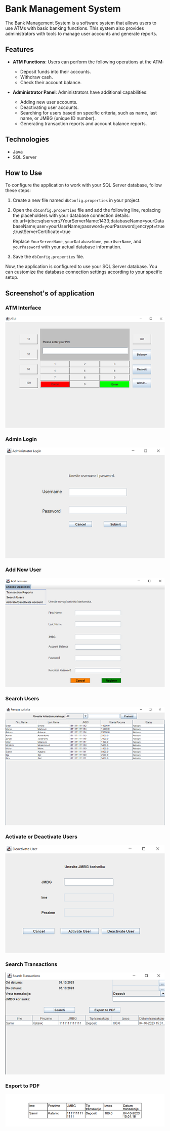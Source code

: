 # Bank Management System

The Bank Management System is a software system that allows users to use ATMs with basic banking functions. 
This system also provides administrators with tools to manage user accounts and generate reports.

## Features
- **ATM Functions**: Users can perform the following operations at the ATM:
  - Deposit funds into their accounts.
  - Withdraw cash.
  - Check their account balance.

- **Administrator Panel**: Administrators have additional capabilities:
  - Adding new user accounts.
  - Deactivating user accounts.
  - Searching for users based on specific criteria, such as name, last name, or JMBG (unique ID number).
  - Generating transaction reports and account balance reports.

## Technologies
- Java
- SQL Server

## How to Use
To configure the application to work with your SQL Server database, follow these steps:

1. Create a new file named `dbConfig.properties` in your project.
2. Open the `dbConfig.properties` file and add the following line, replacing the placeholders with your database connection details:
   db.url=jdbc:sqlserver://YourServerName:1433;databaseName=yourDatabaseName;user=yourUserName;password=yourPassword;;encrypt=true;trustServerCertificate=true

   Replace `YourServerName`, `yourDatabaseName`, `yourUserName`, and `yourPassword` with your actual database information.

4. Save the `dbConfig.properties` file.

Now, the application is configured to use your SQL Server database. You can customize the database connection settings according to your specific setup.

## Screenshot's of application
### ATM Interface
![ATM](BankManagementSystem(SS)/ATM.png)

### Admin Login
![Admin Login](BankManagementSystem(SS)/AdminLogin.png)

### Add New User
![Add New User](BankManagementSystem(SS)/AddNewUser.png)

### Search Users
![Search Users](BankManagementSystem(SS)/SearchUsers.png)

### Activate or Deactivate Users
![Activate or Deactivate Users](BankManagementSystem(SS)/Activate-Deactivate.png)

### Search Transactions
![Search Transactions](BankManagementSystem(SS)/SearchTransactions.png)

### Export to PDF 
![Export to PDF](BankManagementSystem(SS)/PDFExport.png)
